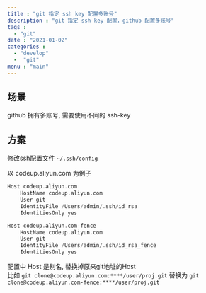 ```yaml
---
title : "git 指定 ssh key 配置多账号"
description : "git 指定 ssh key 配置，github 配置多账号"
tags :
  - "git"
date : "2021-01-02"
categories : 
  - "develop"
  -  "git"
menu : "main"
---
```


## 场景 <audio src="/" preload="none" />

github 拥有多账号, 需要使用不同的 ssh-key


<!--more--> 


## 方案
修改ssh配置文件 `~/.ssh/config`

以 codeup.aliyun.com 为例子

```go
Host codeup.aliyun.com
    HostName codeup.aliyun.com
    User git
    IdentityFile /Users/admin/.ssh/id_rsa
    IdentitiesOnly yes

Host codeup.aliyun.com-fence
    HostName codeup.aliyun.com
    User git
    IdentityFile /Users/admin/.ssh/id_rsa_fence
    IdentitiesOnly yes
```

配置中 Host 是别名, 替换掉原来git地址的Host  
比如 `git clone@codeup.aliyun.com:****/user/proj.git` 替换为 `git clone@codeup.aliyun.com-fence:****/user/proj.git`
